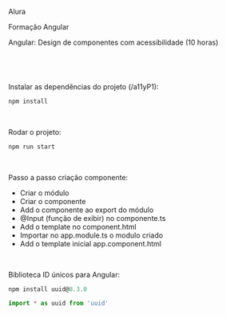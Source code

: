 Alura

Formação Angular</br>

Angular: Design de componentes com acessibilidade (10 horas)
## <br />

Instalar as dependências do projeto (/a11yP1):
```js
npm install
```
</br>

Rodar o projeto:
```js
npm run start
```
</br>

Passo a passo criação componente:
* Criar o módulo
* Criar o componente
* Add o componente ao export do módulo
* @Input (função de exibir) no componente.ts
* Add o template no component.html
* Importar no app.module.ts o modulo criado
* Add o template inicial app.component.html
</br>

Biblioteca ID únicos para Angular:
```js
npm install uuid@8.3.0

import * as uuid from 'uuid'
```
</br>
